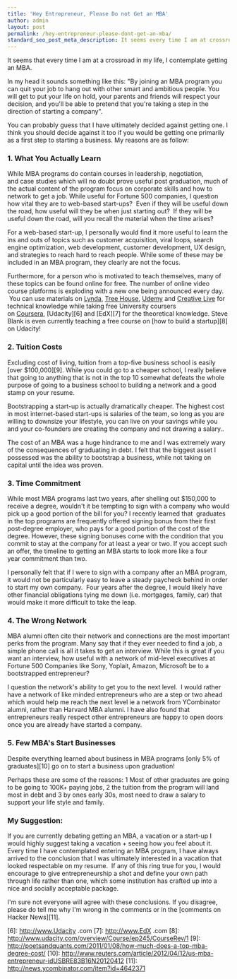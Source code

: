 ```yaml
---
title: 'Hey Entrepreneur, Please Do not Get an MBA'
author: admin
layout: post
permalink: /hey-entrepreneur-please-dont-get-an-mba/
standard_seo_post_meta_description: It seems every time I am at crossroads in my life, I have contemplated getting an MBA. Here are the 5 reasons why I decided against an MBA.
---
```


It seems that every time I am at a crossroad in my life, I contemplate getting an MBA.

In my head it sounds something like this: "By joining an MBA program you can quit your job to hang out with other smart and ambitious people. You will get to put your life on hold, your parents and friends will respect your decision, and you'll be able to pretend that you're taking a step in the direction of starting a company".

You can probably guess that I have ultimately decided against getting one. I think you should decide against it too if you would be getting one primarily as a first step to starting a business. My reasons are as follow:

### 1. What You Actually Learn

While MBA programs do contain courses in leadership, negotiation, and case studies which will no doubt prove useful post graduation, much of the actual content of the program focus on corporate skills and how to network to get a job. While useful for Fortune 500 companies, I question how vital they are to web-based start-ups?  Even if they will be useful down the road, how useful will they be when just starting out?  If they will be useful down the road, will you recall the material when the time arises?

For a web-based start-up, I personally would find it more useful to learn the ins and outs of topics such as customer acquisition, viral loops, search engine optimization, web development, customer development, UX design, and strategies to reach hard to reach people. While some of these may be included in an MBA program, they clearly are not the focus.

Furthermore, for a person who is motivated to teach themselves, many of these topics can be found online for free. The number of online video course platforms is exploding with a new one being announced every day.  You can use materials on [Lynda][1], [Tree House][2], [Udemy][3] and [Creative Live][4] for technical knowledge while taking free University coursers on [Coursera][5], [Udacity][6] and [EdX][7] for the theoretical knowledge. Steve Blank is even currently teaching a free course on [how to build a startup][8] on Udacity!

### 2. Tuition Costs

Excluding cost of living, tuition from a top-five business school is easily [over $100,000][9]. While you could go to a cheaper school, I really believe that going to anything that is not in the top 10 somewhat defeats the whole purpose of going to a business school to building a network and a good stamp on your resume.

Bootstrapping a start-up is actually dramatically cheaper. The highest cost in most internet-based start-ups is salaries of the team, so long as you are willing to downsize your lifestyle, you can live on your savings while you and your co-founders are creating the company and not drawing a salary..

The cost of an MBA was a huge hindrance to me and I was extremely wary of the consequences of graduating in debt. I felt that the biggest asset I possessed was the ability to bootstrap a business, while not taking on capital until the idea was proven.

### 3. Time Commitment

While most MBA programs last two years, after shelling out $150,000 to receive a degree, wouldn't it be tempting to sign with a company who would pick up a good portion of the bill for you? I recently learned that  graduates in the top programs are frequently offered signing bonus from their first post-degree employer, who pays for a good portion of the cost of the degree. However, these signing bonuses come with the condition that you commit to stay at the company for at least a year or two. If you accept such an offer, the timeline to getting an MBA starts to look more like a four year commitment than two.

I personally felt that if I were to sign with a company after an MBA program, it would not be particularly easy to leave a steady paycheck behind in order to start my own company.  Four years after the degree, I would likely have other financial obligations tying me down (i.e. mortgages, family, car) that would make it more difficult to take the leap.

### 4. The Wrong Network

MBA alumni often cite their network and connections are the most important perks from the program. Many say that if they ever needed to find a job, a simple phone call is all it takes to get an interview. While this is great if you want an interview, how useful with a network of mid-level executives at Fortune 500 Companies like Sony, Yoplait, Amazon, Microsoft be to a bootstrapped entrepreneur?

I question the network's ability to get you to the next level.  I would rather have a network of like minded entrepreneurs who are a step or two ahead which would help me reach the next level ie a network from YCombinator alumni, rather than Harvard MBA alumni. I have also found that entrepreneurs really respect other entrepreneurs are happy to open doors once you are already have started a company.

### 5. Few MBA's Start Businesses

Despite everything learned about business in MBA programs [only 5% of graduates][10] go on to start a business upon graduation!

Perhaps these are some of the reasons: 1 Most of other graduates are going to be going to 100K+ paying jobs, 2 the tuition from the program will land most in debt and 3  by ones early 30s, most need to draw a salary to support your life style and family.

### My Suggestion:

If you are currently debating getting an MBA, a vacation or a start-up  I would highly suggest taking a vacation + seeing how you feel about it. Every time I have contemplated entering an MBA program, I have always arrived to the conclusion that I was ultimately interested in a vacation that looked respectable on my resume.  If any of this ring true for you, I would encourage to give entrepreneurship a shot and define your own path through life rather than one, which some institution has crafted up into a nice and socially acceptable package.

I'm sure not everyone will agree with these conclusions. If you disagree, please do tell me why I'm wrong in the comments or in the [comments on Hacker News][11].

 [1]: http://www.lynda.com
 [2]: http://www.teamtreehouse.com
 [3]: http://www.udemy.com
 [4]: http://www.creativelive.com
 [5]: http://www.coursera.com
 [6]: http://www.Udacity .com
 [7]: http://www.EdX .com
 [8]: http://www.udacity.com/overview/Course/ep245/CourseRev/1
 [9]: http://poetsandquants.com/2011/01/08/how-much-does-a-top-mba-degree-cost/
 [10]: http://www.reuters.com/article/2012/04/12/us-mba-entrepreneur-idUSBRE83B16N20120412
 [11]: http://news.ycombinator.com/item?id=4642371